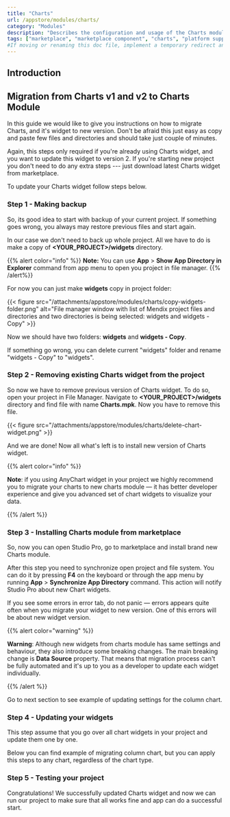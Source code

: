```yaml
---
title: "Charts"
url: /appstore/modules/charts/
category: "Modules"
description: "Describes the configuration and usage of the Charts module, which is available in the Mendix Marketplace."
tags: ["marketplace", "marketplace component", "charts", "platform support", "area chart", "bar chart", "bubble chart", "column chart", "heatmap chart", "line chart", "pie chart", "time series chart"]
#If moving or renaming this doc file, implement a temporary redirect and let the respective team know they should update the URL in the product. See Mapping to Products for more details.
---
```


## Introduction



## Migration from Charts v1 and v2 to Charts Module

In this guide we would like to give you instructions on how to migrate Charts,
and it's widget to new version.
Don't be afraid this just easy as copy and paste few files and directories and should 
take just couple of minutes.

Again, this steps only required if you're already using Charts widget, and you want to update
this widget to version 2. If you're starting new project you don't need to do any extra steps ---
just download latest Charts widget from marketplace.

To update your Charts widget follow steps below.

### Step 1 - Making backup

So, its good idea to start with backup of your current project.
If something goes wrong, you always may restore previous files and
start again.

In our case we don't need to back up whole project. All we have to do is make a copy of
**<YOUR_PROJECT>/widgets** directory.

{{% alert color="info" %}} **Note:** You can use **App** > **Show App Directory in Explorer** command from app menu to open you project in file manager. {{% /alert%}}



For now you can just make **widgets** copy in project folder:

{{< figure src="/attachments/appstore/modules/charts/copy-widgets-folder.png" alt="File manager window with list of Mendix project files and directories and two directories is being selected: widgets and widgets - Copy" >}}

Now we should have two folders: **widgets** and **widgets - Copy**.

If something go wrong, you can delete current "widgets" folder and rename "widgets - Copy" to "widgets".

### Step 2 - Removing existing Charts widget from the project

So now we have to remove previous version of Charts widget.
To do so, open your project in File Manager. Navigate to **<YOUR_PROJECT>/widgets** directory
and find file with name **Charts.mpk**. Now you have to remove this file.

{{< figure src="/attachments/appstore/modules/charts/delete-chart-widget.png" >}}

And we are done! Now all what's left is to install new version of Charts widget.



{{% alert color="info" %}}

**Note**: if you using AnyChart widget in your project we highly recommend you to migrate your charts to new charts module — it has better developer experience and give you advanced set of chart widgets to visualize your data.

{{% /alert %}}


### Step 3 - Installing Charts module from marketplace

So, now you can open Studio Pro, go to marketplace and install brand new Charts module.

<!-- Add screenshots of marketplace with Charts module -->

After this step you need to synchronize open project and file system. You can do it by pressing **F4** on the keyboard or through the app menu by running **App** > **Synchronize App Directory** command. This action will notify Studio Pro about new Chart widgets. 

If you see some errors in error tab, do not panic — errors appears quite often when you migrate your widget to new version. One of this errors will be about new widget version.

{{% alert color="warning" %}}

**Warning**: Although new widgets from charts module has same settings and behaviour, they also introduce some breaking changes. The main breaking change is **Data Source** property. That means that migration process can't be fully automated and it's up to you as a developer to update each widget individually.

{{% /alert %}}

Go to next section to see example of updating settings for the column chart.



### Step 4 - Updating your widgets

This step assume that you go over all chart widgets in your project and update them one by one.

Below you can find example of migrating column chart, but you can apply this steps to any chart, regardless of the chart type.

### Step 5 - Testing your project

Congratulations! We successfully updated Charts widget and now we can run our project to make
sure that all works fine and app can do a successful start.
